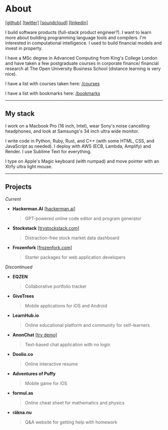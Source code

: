 # About

[[github]](https://github.com/mxsjoberg) [[twitter]](https://twitter.com/mxsjoberg) [[soundcloud]](https://soundcloud.com/mixmaester) [[linkedin]](https://www.linkedin.com/in/micsjo)

I build software products (full-stack product engineer?). I want to learn more about building programming language tools and compilers. I'm interested in computational intelligence. I used to build financial models and invest in property.

I have a MSc degree in Advanced Computing from King's College London and have taken a few postgraduate courses in corporate finance/ financial research at The Open University Business School (distance learning is very nice).

I have a list with courses taken here: [/courses](/courses.html)

I have a list with bookmarks here: [/bookmarks](/bookmarks.html) 

---

## My stack

I work on a Macbook Pro (16 inch, Intel), wear Sony's noise cancelling headphones, and look at Samsungs's 34 inch ultra wide monitor.

I write code in Python, Ruby, Rust, and C++ (with some HTML, CSS, and JavaScript as needed). I deploy with AWS (ECB, Lambda, Amplify) and Render. I use Sublime Text for everything.

I type on Apple's Magic keyboard (with numpad) and move pointer with an Xtrfy ultra light mouse.

---

## Projects

*Current*

- **Hackerman.AI** [[hackerman.ai]](https://hackerman.ai)

	> GPT-powered online code editor and program generator

- **Stockstack** [[trystockstack.com]](https://trystockstack.com)

	> Distraction-free stock market data dashboard

- **Frozenfork** [[frozenfork.com]](https://frozenfork.com)

	> Starter packages for web application developers

*Discontinued*

- **EQZEN**

	> Collaborative portfolio tracker

- **GiveTrees**

	> Mobile applications for iOS and Android

- **LearnHub.io**

	> Online educational platform and community for self-learners

- **AnonChat** [[try demo]](https://anonchat.sjoberg.dev/)

	> Text-based chat application with no login

- **Doolio.co**

	> Online interactive resume

- **Adventures of Puffy**

	> Mobile game for iOS

- **formul.as**

	> Online cheat sheet for mathematics and physics

- **räkna.nu**

	> Q&A website for getting help with homework

